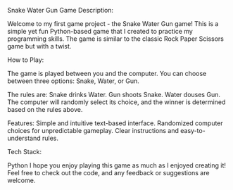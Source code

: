 Snake Water Gun Game
Description:

Welcome to my first game project - the Snake Water Gun game! This is a simple yet fun Python-based game that I created to practice my programming skills. The game is similar to the classic Rock Paper Scissors game but with a twist.

How to Play:

The game is played between you and the computer.
You can choose between three options: Snake, Water, or Gun.

The rules are:
  Snake drinks Water.
  Gun shoots Snake.
  Water douses Gun.
The computer will randomly select its choice, and the winner is determined based on the rules above.

Features:
  Simple and intuitive text-based interface.
  Randomized computer choices for unpredictable gameplay.
  Clear instructions and easy-to-understand rules.
  
Tech Stack:

Python
I hope you enjoy playing this game as much as I enjoyed creating it! Feel free to check out the code, and any feedback or suggestions are welcome.
